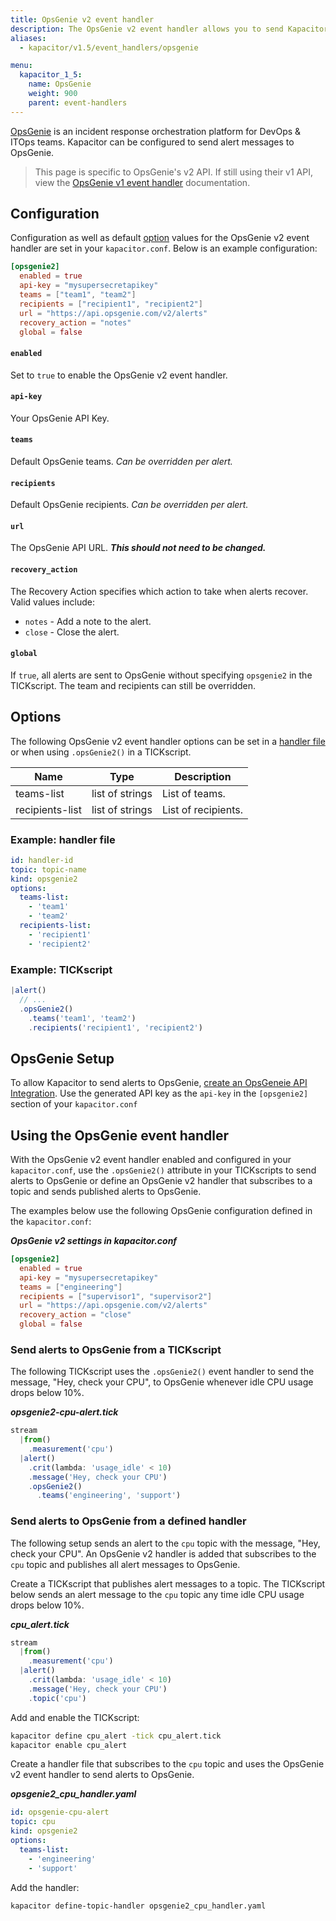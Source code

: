 ```yaml
---
title: OpsGenie v2 event handler
description: The OpsGenie v2 event handler allows you to send Kapacitor alerts to OpsGenie. This page includes configuration options and usage examples.
aliases:
  - kapacitor/v1.5/event_handlers/opsgenie

menu:
  kapacitor_1_5:
    name: OpsGenie
    weight: 900
    parent: event-handlers
---
```


[OpsGenie](https://www.opsgenie.com/) is an incident response orchestration
platform for DevOps & ITOps teams.
Kapacitor can be configured to send alert messages to OpsGenie.

> This page is specific to OpsGenie's v2 API. If still using their v1 API, view
> the [OpsGenie v1 event handler](/kapacitor/v1.5/event_handlers/opsgenie/v1/) documentation.

## Configuration
Configuration as well as default [option](#options) values for the OpsGenie v2
event handler are set in your `kapacitor.conf`.
Below is an example configuration:

```toml
[opsgenie2]
  enabled = true
  api-key = "mysupersecretapikey"
  teams = ["team1", "team2"]
  recipients = ["recipient1", "recipient2"]
  url = "https://api.opsgenie.com/v2/alerts"
  recovery_action = "notes"
  global = false
```

#### `enabled`
Set to `true` to enable the OpsGenie v2 event handler.

#### `api-key`
Your OpsGenie API Key.

#### `teams`
Default OpsGenie teams. _Can be overridden per alert._

#### `recipients`
Default OpsGenie recipients. _Can be overridden per alert._

#### `url`
The OpsGenie API URL. _**This should not need to be changed.**_

#### `recovery_action`
The Recovery Action specifies which action to take when alerts recover.
Valid values include:
  * `notes` - Add a note to the alert.
  * `close` - Close the alert.

#### `global`
If `true`, all alerts are sent to OpsGenie without specifying `opsgenie2` in the TICKscript.
The team and recipients can still be overridden.

## Options
The following OpsGenie v2 event handler options can be set in a
[handler file](/kapacitor/v1.5/event_handlers/#handler-file) or when using
`.opsGenie2()` in a TICKscript.

| Name            | Type            | Description         |
| ----            | ----            | -----------         |
| teams-list      | list of strings | List of teams.      |
| recipients-list | list of strings | List of recipients. |

### Example: handler file
```yaml
id: handler-id
topic: topic-name
kind: opsgenie2
options:
  teams-list:
    - 'team1'
    - 'team2'
  recipients-list:
    - 'recipient1'
    - 'recipient2'
```

### Example: TICKscript
```js
|alert()
  // ...
  .opsGenie2()
    .teams('team1', 'team2')
    .recipients('recipient1', 'recipient2')
```

## OpsGenie Setup
To allow Kapacitor to send alerts to OpsGenie,
[create an OpsGeneie API Integration](https://docs.opsgenie.com/docs/api-integration#section-using-api-integration).
Use the generated API key as the `api-key` in the `[opsgenie2]` section of your
`kapacitor.conf`

## Using the OpsGenie event handler
With the OpsGenie v2 event handler enabled and configured in your
`kapacitor.conf`, use the `.opsGenie2()` attribute in your TICKscripts to send
alerts to OpsGenie or define an OpsGenie v2 handler that subscribes to a topic
and sends published alerts to OpsGenie.

The examples below use the following OpsGenie configuration defined in the `kapacitor.conf`:

_**OpsGenie v2 settings in kapacitor.conf**_  
```toml
[opsgenie2]
  enabled = true
  api-key = "mysupersecretapikey"
  teams = ["engineering"]
  recipients = ["supervisor1", "supervisor2"]
  url = "https://api.opsgenie.com/v2/alerts"
  recovery_action = "close"
  global = false
```

### Send alerts to OpsGenie from a TICKscript

The following TICKscript uses the `.opsGenie2()` event handler to send the
message, "Hey, check your CPU", to OpsGenie whenever idle CPU usage drops below 10%.

_**opsgenie2-cpu-alert.tick**_  
```js
stream
  |from()
    .measurement('cpu')
  |alert()
    .crit(lambda: 'usage_idle' < 10)
    .message('Hey, check your CPU')
    .opsGenie2()
      .teams('engineering', 'support')
```

### Send alerts to OpsGenie from a defined handler

The following setup sends an alert to the `cpu` topic with the message, "Hey,
check your CPU". An OpsGenie v2 handler is added that subscribes to the `cpu`
topic and publishes all alert messages to OpsGenie.

Create a TICKscript that publishes alert messages to a topic.
The TICKscript below sends an alert message to the `cpu` topic any time idle
CPU usage drops below 10%.

_**cpu\_alert.tick**_
```js
stream
  |from()
    .measurement('cpu')
  |alert()
    .crit(lambda: 'usage_idle' < 10)
    .message('Hey, check your CPU')
    .topic('cpu')
```

Add and enable the TICKscript:

```bash
kapacitor define cpu_alert -tick cpu_alert.tick
kapacitor enable cpu_alert
```

Create a handler file that subscribes to the `cpu` topic and uses the OpsGenie v2
event handler to send alerts to OpsGenie.

_**opsgenie2\_cpu\_handler.yaml**_
```yaml
id: opsgenie-cpu-alert
topic: cpu
kind: opsgenie2
options:
  teams-list:
    - 'engineering'
    - 'support'
```

Add the handler:

```bash
kapacitor define-topic-handler opsgenie2_cpu_handler.yaml
```
